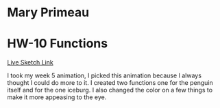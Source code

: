 # Mary Primeau
# HW-10 Functions

[Live Sketch Link](https://mprimeau1.github.io/120v2/HW10/index.html)

I took my week 5 animation, I picked this animation because I always thought I could do more to it. I created two functions one for the penguin itself and for the one iceburg. I also changed the color on a few things to make it more appeasing to the eye. 

